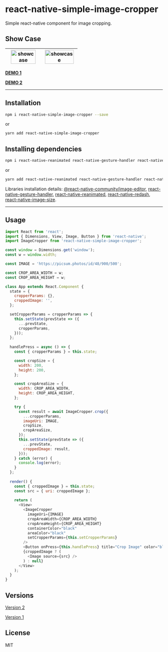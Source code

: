 # react-native-simple-image-cropper

Simple react-native component for image cropping.

## Show Case

<img src="https://raw.githubusercontent.com/barrsan/react-native-simple-image-cropper/master/showcase.gif" alt="showcase" width="89%">  |  <img src="https://raw.githubusercontent.com/barrsan/react-native-simple-image-cropper/master/showcase2.gif" alt="showcase" width="96%"> |
:---------------:|:----------------:|


**[DEMO 1](https://snack.expo.io/@barrsan/react-native-simple-image-cropper-demo)**

**[DEMO 2](https://snack.expo.io/@barrsan/react-native-simple-image-cropper-demo-v1.1.2)**

---

## Installation

```bash
npm i react-native-simple-image-cropper --save
```

or

```bash
yarn add react-native-simple-image-cropper
```

## Installing dependencies

```bash
npm i react-native-reanimated react-native-gesture-handler react-native-redash @react-native-community/image-editor react-native-image-size --save
```

or

```bash
yarn add react-native-reanimated react-native-gesture-handler react-native-redash @react-native-community/image-editor react-native-image-size
```

Libraries installation details: [@react-native-community/image-editor](https://github.com/react-native-community/react-native-image-editor), [react-native-gesture-handler](https://software-mansion.github.io/react-native-gesture-handler/docs/getting-started.html), [react-native-reanimated](https://software-mansion.github.io/react-native-reanimated/getting-started.html), [react-native-redash](https://wcandillon.github.io/react-native-redash/readme), [react-native-image-size](https://github.com/eXist-FraGGer/react-native-image-size).

---

## Usage

```javascript
import React from 'react';
import { Dimensions, View, Image, Button } from 'react-native';
import ImageCropper from 'react-native-simple-image-cropper';

const window = Dimensions.get('window');
const w = window.width;

const IMAGE = 'https://picsum.photos/id/48/900/500';

const CROP_AREA_WIDTH = w;
const CROP_AREA_HEIGHT = w;

class App extends React.Component {	
  state = {
    cropperParams: {},
    croppedImage: '',
  };

  setCropperParams = cropperParams => {
    this.setState(prevState => ({
      ...prevState,
      cropperParams,
    }));
  };
  
  handlePress = async () => {
    const { cropperParams } = this.state;

    const cropSize = {
      width: 200,
      height: 200,
    };

    const cropAreaSize = {
      width: CROP_AREA_WIDTH,
      height: CROP_AREA_HEIGHT,
    };

    try {
      const result = await ImageCropper.crop({
        ...cropperParams,
        imageUri: IMAGE,
        cropSize,
        cropAreaSize,
      });
      this.setState(prevState => ({
        ...prevState,
        croppedImage: result,
      }));
    } catch (error) {
      console.log(error);
    }
  };
  
  render() {
    const { croppedImage } = this.state;
    const src = { uri: croppedImage };
    
    return (
      <View>
        <ImageCropper
          imageUri={IMAGE}
          cropAreaWidth={CROP_AREA_WIDTH}
          cropAreaHeight={CROP_AREA_HEIGHT}
          containerColor="black"
          areaColor="black"
          setCropperParams={this.setCropperParams}
        />
        <Button onPress={this.handlePress} title="Crop Image" color="blue" />
        {croppedImage ? (
          <Image source={src} />
        ) : null}
      </View>
    );
  }
}
```

## Versions

[Version 2](https://github.com/barrsan/react-native-simple-image-cropper/tree/2.x)

[Version 1](https://github.com/barrsan/react-native-simple-image-cropper/tree/1.x)

## License

MIT
